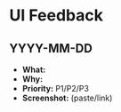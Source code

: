# UI Feedback
## YYYY-MM-DD
- **What:** 
- **Why:** 
- **Priority:** P1/P2/P3
- **Screenshot:** (paste/link)
